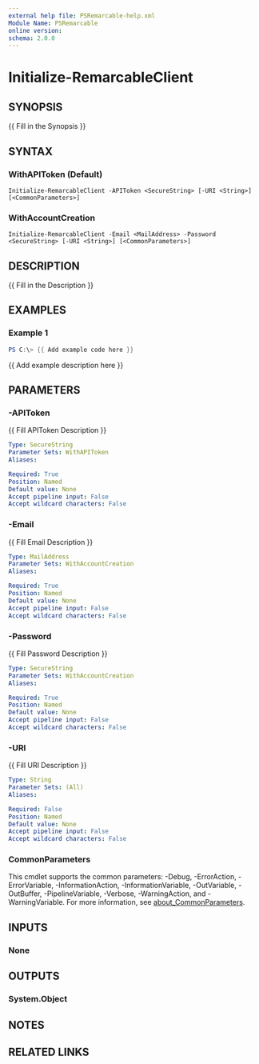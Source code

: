 ```yaml
---
external help file: PSRemarcable-help.xml
Module Name: PSRemarcable
online version:
schema: 2.0.0
---
```


# Initialize-RemarcableClient

## SYNOPSIS
{{ Fill in the Synopsis }}

## SYNTAX

### WithAPIToken (Default)
```
Initialize-RemarcableClient -APIToken <SecureString> [-URI <String>] [<CommonParameters>]
```

### WithAccountCreation
```
Initialize-RemarcableClient -Email <MailAddress> -Password <SecureString> [-URI <String>] [<CommonParameters>]
```

## DESCRIPTION
{{ Fill in the Description }}

## EXAMPLES

### Example 1
```powershell
PS C:\> {{ Add example code here }}
```

{{ Add example description here }}

## PARAMETERS

### -APIToken
{{ Fill APIToken Description }}

```yaml
Type: SecureString
Parameter Sets: WithAPIToken
Aliases:

Required: True
Position: Named
Default value: None
Accept pipeline input: False
Accept wildcard characters: False
```

### -Email
{{ Fill Email Description }}

```yaml
Type: MailAddress
Parameter Sets: WithAccountCreation
Aliases:

Required: True
Position: Named
Default value: None
Accept pipeline input: False
Accept wildcard characters: False
```

### -Password
{{ Fill Password Description }}

```yaml
Type: SecureString
Parameter Sets: WithAccountCreation
Aliases:

Required: True
Position: Named
Default value: None
Accept pipeline input: False
Accept wildcard characters: False
```

### -URI
{{ Fill URI Description }}

```yaml
Type: String
Parameter Sets: (All)
Aliases:

Required: False
Position: Named
Default value: None
Accept pipeline input: False
Accept wildcard characters: False
```

### CommonParameters
This cmdlet supports the common parameters: -Debug, -ErrorAction, -ErrorVariable, -InformationAction, -InformationVariable, -OutVariable, -OutBuffer, -PipelineVariable, -Verbose, -WarningAction, and -WarningVariable. For more information, see [about_CommonParameters](http://go.microsoft.com/fwlink/?LinkID=113216).

## INPUTS

### None

## OUTPUTS

### System.Object
## NOTES

## RELATED LINKS
